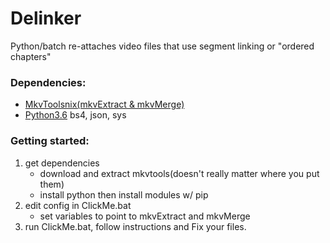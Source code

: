 # Delinker
Python/batch re-attaches video files that use segment linking or "ordered chapters"

### Dependencies:
* [MkvToolsnix(mkvExtract & mkvMerge)](https://mkvtoolnix.download/)
* [Python3.6](https://www.python.org/downloads/) bs4, json, sys

### Getting started:
1. get dependencies 
   - download and extract mkvtools(doesn't really matter where you put them)
   - install python then install modules w/ pip
2. edit config in ClickMe.bat
   - set variables to point to mkvExtract and mkvMerge
3. run ClickMe.bat, follow instructions and Fix your files.
